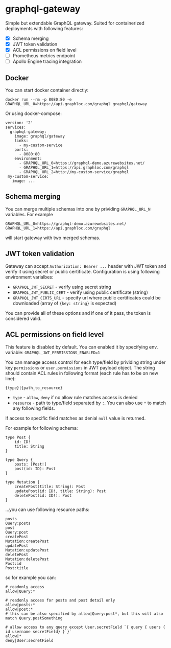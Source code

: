 # graphql-gateway

Simple but extendable GraphQL gateway. Suited for containerized deployments with following features:

* [x] Schema merging
* [x] JWT token validation
* [x] ACL permissions on field level
* [ ] Prometheus metrics endpoint
* [ ] Apollo Engine tracing integration

## Docker

You can start docker container directly:

```
docker run --rm -p 8080:80 -e GRAPHQL_URL_0=https://api.graphloc.com/graphql graphql/gateway
```

Or using docker-compose:

```
version: '2'
services:
  graphql-gateway:
    image: graphql/gateway
    links:
      - my-custom-service
    ports:
      - 8080:80
    environment:
      - GRAPHQL_URL_0=https://graphql-demo.azurewebsites.net/
      - GRAPHQL_URL_1=https://api.graphloc.com/graphql
      - GRAPHQL_URL_2=http://my-custom-service/graphql
 my-custom-service:
   image: ...
```

## Schema merging

You can merge multiple schemas into one by prividing `GRAPHQL_URL_N` variables. For example

```
GRAPHQL_URL_0=https://graphql-demo.azurewebsites.net/
GRAPHQL_URL_1=https://api.graphloc.com/graphql
```

will start gateway with two merged schemas.

## JWT token validation

Gateway can accept `Authorization: Bearer ...` header with JWT token and verify it using secret or public certificate. Configuration is using following environment varialbes:

* `GRAPHQL_JWT_SECRET` - verify using secret string
* `GRAPHQL_JWT_PUBLIC_CERT` - verify using public certificate (string)
* `GRAPHQL_JWT_CERTS_URL` - specify url where public certificates could be downloaded (array of `{key: string}` is expected)

You can provide all of these options and if one of it pass, the token is considered valid.

## ACL permissions on field level

This feature is disabled by default. You can enabled it by specifying env. variable:
`GRAPHQL_JWT_PERMISSIONS_ENABLED=1`

You can manage access control for each type/field by prividing string under key `permissions` or `user.permissions` in JWT payload object. The string should contain ACL rules in following format (each rule has to be on new line):

```
{type}|{path_to_resource}
```

* `type` - `allow`, `deny` if no allow rule matches access is denied
* `resource` - path to type/field separated by `:`. You can also use `*` to match any following fields.

If access to specific field matches as denial `null` value is returned.

For example for following schema:

```
type Post {
    id: ID!
    title: String
}

type Query {
    posts: [Post!]
    post(id: ID): Post
}

type Mutation {
    createPost(title: String): Post
    updatePost(id: ID!, title: String): Post
    deletePost(id: ID!): Post
}
```

...you can use following resource paths:

```
posts
Query:posts
post
Query:post
createPost
Mutation:createPost
updatePost
Mutation:updatePost
deletePost
Mutation:deletePost
Post:id
Post:title
```

so for example you can:

```
# readonly access
allow|Query:*

# readonly access for posts and post detail only
allow|posts:*
allow|post:*
# this can be also specified by allow|Query:post*, but this will also match Query.postSomething

# allow access to any query except User.secretField `{ query { users { id username secretField} } }`
allow|*
deny|User:secretField
```
